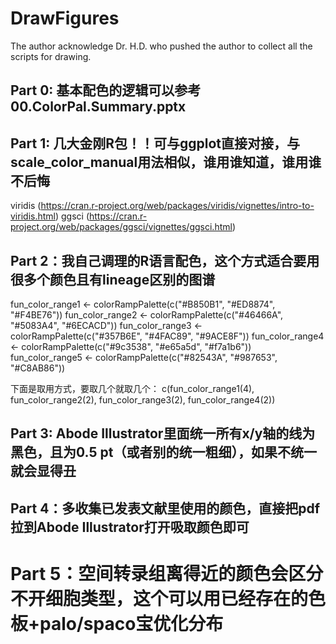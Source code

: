 # DrawFigures
The author acknowledge Dr. H.D. who pushed the author to collect all the scripts for drawing.

## Part 0: 基本配色的逻辑可以参考00.ColorPal.Summary.pptx

## Part 1: 几大金刚R包！！可与ggplot直接对接，与scale_color_manual用法相似，谁用谁知道，谁用谁不后悔

viridis (https://cran.r-project.org/web/packages/viridis/vignettes/intro-to-viridis.html)
ggsci (https://cran.r-project.org/web/packages/ggsci/vignettes/ggsci.html)

## Part 2：我自己调理的R语言配色，这个方式适合要用很多个颜色且有lineage区别的图谱
fun_color_range1 <- colorRampPalette(c("#B850B1", "#ED8874", "#F4BE76"))
fun_color_range2 <- colorRampPalette(c("#46466A", "#5083A4", "#6ECACD"))
fun_color_range3 <- colorRampPalette(c("#357B6E", "#4FAC89", "#9ACE8F"))
fun_color_range4 <- colorRampPalette(c("#9c3538", "#e65a5d", "#f7a1b6"))
fun_color_range5 <- colorRampPalette(c("#82543A", "#987653", "#C8AB86"))

下面是取用方式，要取几个就取几个：
c(fun_color_range1(4), fun_color_range2(2), fun_color_range3(2), fun_color_range4(2))

## Part 3: Abode Illustrator里面统一所有x/y轴的线为黑色，且为0.5 pt（或者别的统一粗细），如果不统一就会显得丑

## Part 4：多收集已发表文献里使用的颜色，直接把pdf拉到Abode Illustrator打开吸取颜色即可

# Part 5：空间转录组离得近的颜色会区分不开细胞类型，这个可以用已经存在的色板+palo/spaco宝优化分布
